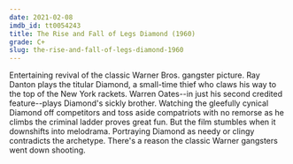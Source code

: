 ```yaml
---
date: 2021-02-08
imdb_id: tt0054243
title: The Rise and Fall of Legs Diamond (1960)
grade: C+
slug: the-rise-and-fall-of-legs-diamond-1960
---
```


Entertaining revival of the classic Warner Bros. gangster picture. Ray Danton plays the titular Diamond, a small-time thief who claws his way to the top of the New York rackets. Warren Oates--in just his second credited feature--plays Diamond's sickly brother. Watching the gleefully cynical Diamond off competitors and toss aside compatriots with no remorse as he climbs the criminal ladder proves great fun. But the film stumbles when it downshifts into melodrama. Portraying Diamond as needy or clingy contradicts the archetype. There's a reason the classic Warner gangsters went down shooting.